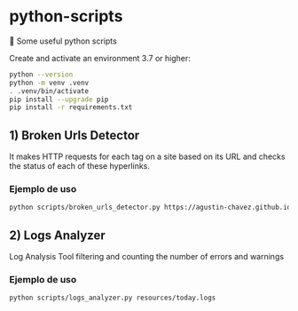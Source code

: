 # python-scripts
🐍 Some useful python scripts

Create and activate an environment 3.7 or higher:

```bash
python --version
python -m venv .venv
. .venv/bin/activate
pip install --upgrade pip
pip install -r requirements.txt
```

## 1) Broken Urls Detector

It makes HTTP requests for each <a> tag on a site based on its URL and checks the status of each of these hyperlinks.

### Ejemplo de uso
```bash
python scripts/broken_urls_detector.py https://agustin-chavez.github.io/ -verbose
```

## 2) Logs Analyzer

Log Analysis Tool filtering and counting the number of errors and warnings

### Ejemplo de uso

```bash
python scripts/logs_analyzer.py resources/today.logs
```
